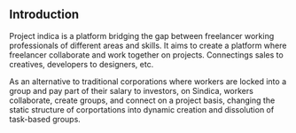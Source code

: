 ## Introduction

Project indica is a platform bridging the gap between freelancer working professionals of different areas and skills. It aims to create a platform where freelancer collaborate and work together on projects. Connectings sales to creatives, developers to designers, etc.

As an alternative to traditional corporations where workers are locked into a group and pay part of their salary to investors, on Sindica, workers collaborate, create groups, and connect on a project basis, changing the static structure of corportations into dynamic creation and dissolution of task-based groups.